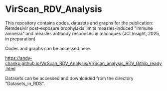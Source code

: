 # VirScan_RDV_Analysis
This repository contains codes, datasets and graphs for the publication: Remdesivir post-exposure prophylaxis limits measles-induced "immune amnesia" and measles antibody responses in macaques (JCI Insight, 2025, in preparation)

Codes and graphs can be accessed here: 

https://andy-chankp.github.io/VirScan_RDV_Analysis/VirScan_analysis_RDV_Githib_ready.html

Datasets can be accessed and downloaded from the directory "Datasets_in_RDS". 


